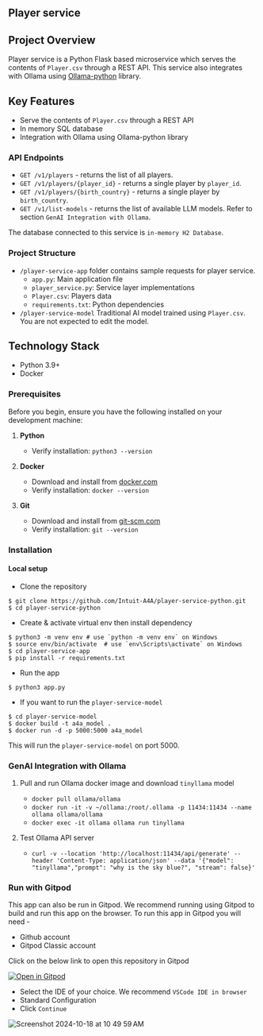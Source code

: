 ## Player service 

## Project Overview
Player service is a Python Flask based microservice which serves the contents of `Player.csv` through a REST API. This service also integrates with Ollama using [Ollama-python](https://github.com/ollama/ollama-python) library.

## Key Features

- Serve the contents of `Player.csv` through a REST API
- In memory SQL database
- Integration with Ollama using Ollama-python library

### API Endpoints
- `GET /v1/players` - returns the list of all players.
- `GET /v1/players/{player_id}` - returns a single player by `player_id`.
- `GET /v1/players/{birth_country}` - returns a single player by `birth_country`.
- `GET /v1/list-models` - returns the list of available LLM models. Refer to section `GenAI Integration with Ollama`.

The database connected to this service is `in-memory H2 Database`.

### Project Structure

- `/player-service-app` folder contains sample requests for player service.
  - `app.py`: Main application file
  - `player_service.py`: Service layer implementations
  - `Player.csv`: Players data
  - `requirements.txt`: Python dependencies
- `/player-service-model` Traditional AI model trained using `Player.csv`. You are not expected to edit the model.

## Technology Stack

- Python 3.9+
- Docker

### Prerequisites

Before you begin, ensure you have the following installed on your development machine:

1. **Python**
    - Verify installation: `python3 --version`

2. **Docker**
   - Download and install from [docker.com](https://www.docker.com/)
   - Verify installation: `docker --version`
3. **Git**
    - Download and install from [git-scm.com](https://git-scm.com/)
    - Verify installation: `git --version`

### Installation

#### Local setup
- Clone the repository
```shell
$ git clone https://github.com/Intuit-A4A/player-service-python.git
$ cd player-service-python
```
- Create & activate virtual env then install dependency
```shell
$ python3 -m venv env # use `python -m venv env` on Windows
$ source env/bin/activate  # use `env\Scripts\activate` on Windows
$ cd player-service-app
$ pip install -r requirements.txt
```
- Run the app
```shell
$ python3 app.py
```

- If you want to run the `player-service-model`
```shell
$ cd player-service-model
$ docker build -t a4a_model .
$ docker run -d -p 5000:5000 a4a_model
```
This will run the `player-service-model` on port 5000.

### GenAI Integration with Ollama

1. Pull and run Ollama docker image and download `tinyllama` model

    - `docker pull ollama/ollama`
    - `docker run -it -v ~/ollama:/root/.ollama -p 11434:11434 --name ollama ollama/ollama`
    - `docker exec -it ollama ollama run tinyllama`

2. Test Ollama API server

    - `curl -v --location 'http://localhost:11434/api/generate' --header 'Content-Type: application/json' --data '{"model": "tinyllama","prompt": "why is the sky blue?", "stream": false}'`

### Run with Gitpod

This app can also be run in Gitpod. We recommend running using Gitpod to build and run this app on the browser. To run this app in Gitpod you will need -
- Github account
- Gitpod Classic account

Click on the below link to open this repository in Gitpod

   [![Open in Gitpod](https://gitpod.io/button/open-in-gitpod.svg)](https://gitpod.io/#https://github.com/Intuit-A4A/player-service-python)

- Select the IDE of your choice. We recommend `VSCode IDE in browser`
- Standard Configuration
- Click `Continue`

![Screenshot 2024-10-18 at 10 49 59 AM](https://github.com/user-attachments/assets/cf97589f-e84b-48e3-b691-2248c437d884)  